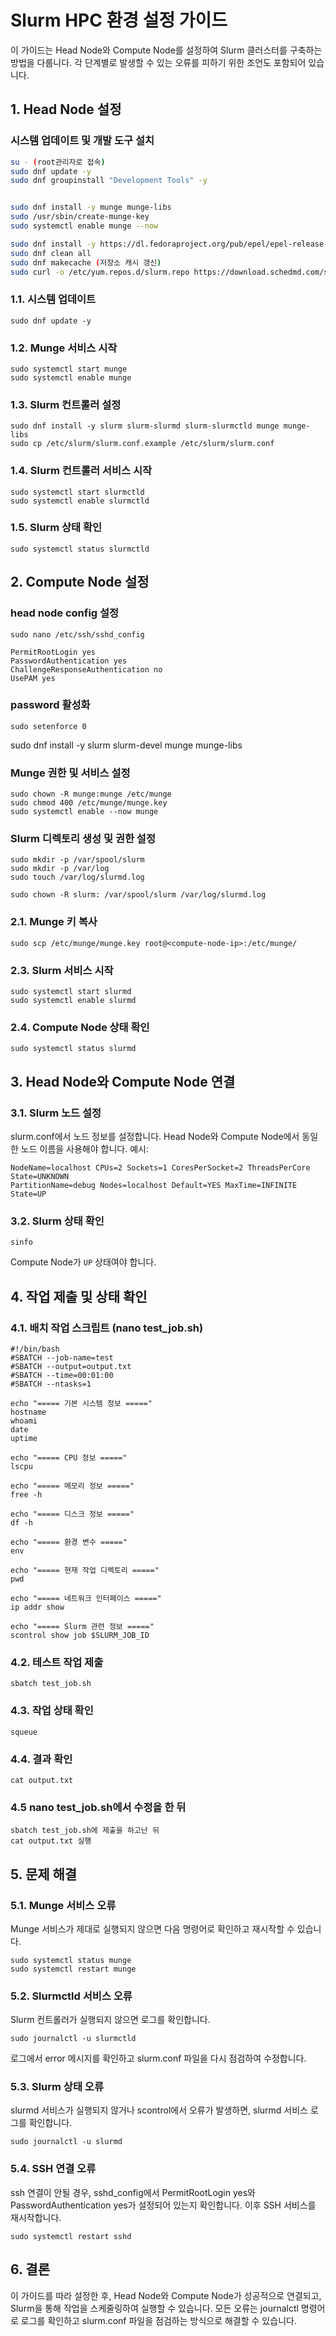 # Slurm HPC 환경 설정 가이드

이 가이드는 Head Node와 Compute Node를 설정하여 Slurm 클러스터를 구축하는 방법을 다룹니다. 각 단계별로 발생할 수 있는 오류를 피하기 위한 조언도 포함되어 있습니다.

## 1. Head Node 설정

### 시스템 업데이트 및 개발 도구 설치

```bash
su - (root관리자로 접속)
sudo dnf update -y
sudo dnf groupinstall "Development Tools" -y


sudo dnf install -y munge munge-libs
sudo /usr/sbin/create-munge-key
sudo systemctl enable munge --now

sudo dnf install -y https://dl.fedoraproject.org/pub/epel/epel-release-latest-9.noarch.rpm (EPEL Repository 수동설치)
sudo dnf clean all
sudo dnf makecache (저장소 캐시 갱신)
sudo curl -o /etc/yum.repos.d/slurm.repo https://download.schedmd.com/slurm/slurm.repo (slurm 저장소 추가)
```

### 1.1. 시스템 업데이트
```shell
sudo dnf update -y
```

### 1.2. Munge 서비스 시작
```shell
sudo systemctl start munge
sudo systemctl enable munge
```

### 1.3. Slurm 컨트롤러 설정
```shell
sudo dnf install -y slurm slurm-slurmd slurm-slurmctld munge munge-libs
sudo cp /etc/slurm/slurm.conf.example /etc/slurm/slurm.conf
```

### 1.4. Slurm 컨트롤러 서비스 시작
```shell
sudo systemctl start slurmctld
sudo systemctl enable slurmctld
```

### 1.5. Slurm 상태 확인
```shell
sudo systemctl status slurmctld
```

## 2. Compute Node 설정

### head node config 설정 
```shell
sudo nano /etc/ssh/sshd_config

PermitRootLogin yes
PasswordAuthentication yes
ChallengeResponseAuthentication no
UsePAM yes
```
### password 활성화
```shell
sudo setenforce 0
```
sudo dnf install -y slurm slurm-devel munge munge-libs

### Munge 권한 및 서비스 설정 
```shell
sudo chown -R munge:munge /etc/munge
sudo chmod 400 /etc/munge/munge.key
sudo systemctl enable --now munge
```

### Slurm 디렉토리 생성 및 권한 설정 
```shell
sudo mkdir -p /var/spool/slurm
sudo mkdir -p /var/log
sudo touch /var/log/slurmd.log

sudo chown -R slurm: /var/spool/slurm /var/log/slurmd.log
```

### 2.1. Munge 키 복사
```shell
sudo scp /etc/munge/munge.key root@<compute-node-ip>:/etc/munge/
```

### 2.3. Slurm 서비스 시작
```shell
sudo systemctl start slurmd
sudo systemctl enable slurmd
```

### 2.4. Compute Node 상태 확인
```shell
sudo systemctl status slurmd
```

## 3. Head Node와 Compute Node 연결

### 3.1. Slurm 노드 설정
slurm.conf에서 노드 정보를 설정합니다. Head Node와 Compute Node에서 동일한 노드 이름을 사용해야 합니다. 예시:

```
NodeName=localhost CPUs=2 Sockets=1 CoresPerSocket=2 ThreadsPerCore State=UNKNOWN
PartitionName=debug Nodes=localhost Default=YES MaxTime=INFINITE State=UP
```

### 3.2. Slurm 상태 확인
```shell
sinfo
```

Compute Node가 `UP` 상태여야 합니다.

## 4. 작업 제출 및 상태 확인

### 4.1. 배치 작업 스크립트 (nano test_job.sh)
```shell
#!/bin/bash
#SBATCH --job-name=test
#SBATCH --output=output.txt
#SBATCH --time=00:01:00
#SBATCH --ntasks=1

echo "===== 기본 시스템 정보 ====="
hostname
whoami
date
uptime

echo "===== CPU 정보 ====="
lscpu

echo "===== 메모리 정보 ====="
free -h

echo "===== 디스크 정보 ====="
df -h

echo "===== 환경 변수 ====="
env

echo "===== 현재 작업 디렉토리 ====="
pwd

echo "===== 네트워크 인터페이스 ====="
ip addr show

echo "===== Slurm 관련 정보 ====="
scontrol show job $SLURM_JOB_ID
```

### 4.2. 테스트 작업 제출
```shell
sbatch test_job.sh
```

### 4.3. 작업 상태 확인
```shell
squeue
```

### 4.4. 결과 확인
```shell
cat output.txt
```

### 4.5 nano  test_job.sh에서 수정을 한 뒤 
```
sbatch test_job.sh에 제출을 하고난 뒤 
cat output.txt 실행 
```

## 5. 문제 해결

### 5.1. Munge 서비스 오류
Munge 서비스가 제대로 실행되지 않으면 다음 명령어로 확인하고 재시작할 수 있습니다.
```shell
sudo systemctl status munge  
sudo systemctl restart munge
```

### 5.2. Slurmctld 서비스 오류
Slurm 컨트롤러가 실행되지 않으면 로그를 확인합니다.
```shell
sudo journalctl -u slurmctld
```
로그에서 error 메시지를 확인하고 slurm.conf 파일을 다시 점검하여 수정합니다.

### 5.3. Slurm 상태 오류
slurmd 서비스가 실행되지 않거나 scontrol에서 오류가 발생하면, slurmd 서비스 로그를 확인합니다.
```shell
sudo journalctl -u slurmd
```

### 5.4. SSH 연결 오류
ssh 연결이 안될 경우, sshd_config에서 PermitRootLogin yes와 PasswordAuthentication yes가 설정되어 있는지 확인합니다. 이후 SSH 서비스를 재시작합니다.
```shell
sudo systemctl restart sshd
```

## 6. 결론

이 가이드를 따라 설정한 후, Head Node와 Compute Node가 성공적으로 연결되고, Slurm을 통해 작업을 스케줄링하여 실행할 수 있습니다. 모든 오류는 journalctl 명령어로 로그를 확인하고 slurm.conf 파일을 점검하는 방식으로 해결할 수 있습니다.
